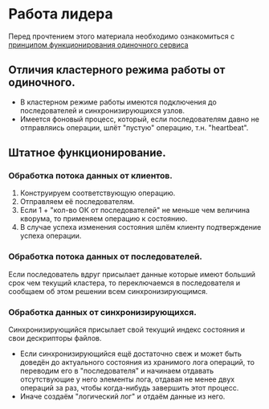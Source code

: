 # Работа лидера

Перед прочтением этого материала необходимо ознакомиться с 
[принципом функционирования одиночного сервиса](node-single.md)

## Отличия кластерного режима работы от одиночного.

* В кластерном режиме работы имеются подключения до последователей и синхронизирующихся узлов.
* Имеется фоновый процесс, который, если последователям давно не отправляись операции, шлёт "пустую" операцию, т.н. 
  "heartbeat".

## Штатное функционирование.

### Обработка потока данных от клиентов.

1. Конструируем соответствующую операцию.
2. Отправляем её последователям.
3. Если 1 + "кол-во ОК от последователей" не меньше чем величина кворума, то применяем операцию к состоянию.
4. В случае успеха изменения состояния шлём клиенту подтверждение успеха операции.

### Обработка потока данных от последователей.

Если последователь вдруг присылает данные которые имеют больший срок чем текущий кластера, то переключаемся в 
последователя и сообщаем об этом решении всем синхронизирующимся.

### Обработка данных от синхронизирующихся.

Синхронизирующийся присылает свой текущий индекс состояния и свои дескрипторы файлов. 

* Если синхронизирующийся ещё достаточно свеж и может быть доведён до актуального состояния из хранимого лога операций, 
  то переводим его в "последователя" и начинаем отдавать отсутствующие у него элементы лога, отдавая не менее двух 
  операций за раз, чтобы когда-нибудь завершить этот процесс.
* Иначе создаём "логический лог" и отдаём данные из него.
